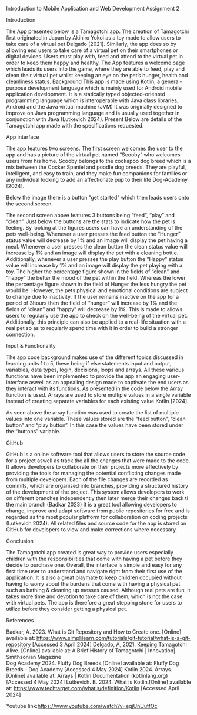 
Introduction to Mobile Application and Web Development
Assignment 2

Introduction

The App presented below is a Tamagotchi app. The creation of Tamagotchi first originated in Japan by Akihiro Yokoi as a toy made to allow users to take care of a virtual pet Delgado [2021].  Similarly, the app does so by allowing end users to take care of a virtual pet on their smartphones or digital devices. Users must play with, feed and attend to the virtual pet in order to keep them happy and healthy. The App features a welcome page which leads its users into the game, where they are able to feed, play and clean their virtual pet whilst keeping an eye on the pet’s hunger, health and cleanliness status.
Background
This app is made using Kotlin, a general-purpose development language which is mainly used for Android mobile application development. It is a statically typed objected-oriented programming language which is interoperable with Java class libraries, Android and the Java virtual machine (JVM) It was originally designed to improve on Java programming language and is usually used together in conjunction with Java (Lutkevich 2024). Present Below are details of the Tamagotchi app made with the specifications requested.  

App interface
 
The app features two screens. The first screen welcomes the user to the app and has a picture of the virtual pet named “Scooby” who welcomes users from his home. Scooby belongs to the cockapoo dog breed which is a mix between the Cocker Spaniel and poodle dog breeds. They are playful, intelligent, and easy to train, and they make fun companions for families or any individual looking to add an affectionate pup to their life Dog-Academy [2024].
 
 Below the image there is a button “get started” which then leads users onto the second screen.

 
 The second screen above features 3 buttons being “feed”, “play” and “clean”. Just below the buttons are the stats to indicate how the pet is feeling. By looking at the figures users can have an understanding of the pets well-being. Whenever a user presses the feed button the “Hunger” status value will decrease by 1% and an image will display the pet having a meal. Whenever a user presses the clean button the clean status value will increase by 1% and an image will display the pet with a cleaning bottle. Additionally, whenever a user presses the play button the “Happy” status value will increase by 1% and an image will display the pet playing with a toy. The higher the percentage figure shown in the fields of “clean” and “happy” the better the mood of the pet within the field. Whereas the lower the percentage figure shown in the field of Hunger the less hungry the pet would be. 
However, the pets physical and emotional conditions are subject to change due to inactivity. If the user remains inactive on the app for a period of 3hours then the field of “hunger” will increase by 1% and the fields of “clean” and “happy” will decrease by 1%. This is made to allows users to regularly use the app to check on the well-being of the virtual pet. Additionally, this principle can also be applied to a real-life situation with a real pet so as to regularly spend time with it in order to build a stronger connection. 


Input & Functionality

The app code background makes use of the different topics discussed in learning units 1 to 5, these being if else statements input and output, variables, data types, login, decisions, loops and arrays. All these various functions have been implemented to provide the app an engaging user-interface aswell as an appealing design made to captivate the end users as they interact with its functions. As presented in the code below the Array function is used. Arrays are used to store multiple values in a single variable instead of creating separate variables for each existing value Kotlin [2024].  
 
As seen above the array function was used to create the list of multiple values into one variable. These values stored are the “feed button”, “clean button” and “play button”. In this case the values have been stored under the “buttons” variable.  

GitHub

GitHub is a online software tool that allows users to store the source code for a project aswell as track the all the changes that were made to the code. It allows developers to collaborate on their projects more effectively by providing the tools for managing the potential conflicting changes made from multiple developers. Each of the file changes are recorded as commits, which are organised into branches, providing a structured history of the development of the project. This system allows developers to work on different branches independently then later merge their changes back ti the main branch (Badkar 2023) It is a great tool allowing developers to change, improve and adapt software from public repositories for free and is regarded as the most popular platform for collaboration on coding projects (Lutkevich 2024).  All related files and source code for the app is stored on GitHub for developers to view and make corrections where necessary.  



Conclusion

The Tamagotchi app created is great way to provide users especially children with the responsibilities that come with having a pet before they decide to purchase one. Overall, the interface is simple and easy for any first time user to understand and navigate right from their first use of the application. It is also a great playmate to keep children occupied without having to worry about the burdens that come with having a physical pet such as bathing & cleaning up messes caused. Although real pets are fun, it takes more time and devotion to take care of them, which is not the case with virtual pets. The app is therefore a great stepping stone for users to utilize before they consider getting a physical pet. 



References

Badkar, A. 2023. What is Git Repository and How to Create one. [Online] available at: https://www.simplilearn.com/tutorials/git-tutorial/what-is-a-git-repository  [Accessed 3 April 2024]
Delgado, A, 2021. Keeping Tamagotchi Alive. [Online] available at: A Brief History of Tamagotchi | Innovation| Smithsonian Magazine  
Dog Academy 2024. Fluffy Dog Breeds.[Online] available at: Fluffy Dog Breeds - Dog Academy [Accessed 4 May 2024]
Kotlin 2024. Arrays. [Online] available at:  Arrays | Kotlin Documentation (kotlinlang.org) [Accessed 4 May 2024]
Lutkevich. B. 2024. What is Kotlin.[Online] available at: https://www.techtarget.com/whatis/definition/Kotlin [Accessed April 2024]  

Youtube link:https://www.youtube.com/watch?v=egjUnUutfOc

